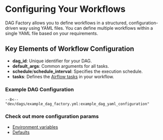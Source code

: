 # Configuring Your Workflows

DAG Factory allows you to define workflows in a structured, configuration-driven way using YAML files.
You can define multiple workflows within a single YAML file based on your requirements.

## Key Elements of Workflow Configuration

- **dag_id**: Unique identifier for your DAG.
- **default_args**: Common arguments for all tasks.
- **schedule**/**schedule_interval**: Specifies the execution schedule.
- **tasks**: Defines the [Airflow tasks](https://airflow.apache.org/docs/apache-airflow/stable/core-concepts/tasks.html) in your workflow.

### Example DAG Configuration

```title="example_dag_factory.yml"
--8<-- "dev/dags/example_dag_factory.yml:example_dag_yaml_configuration"
```

### Check out more configuration params

- [Environment variables](environment_variables.md)
- [Defaults](defaults.md)
